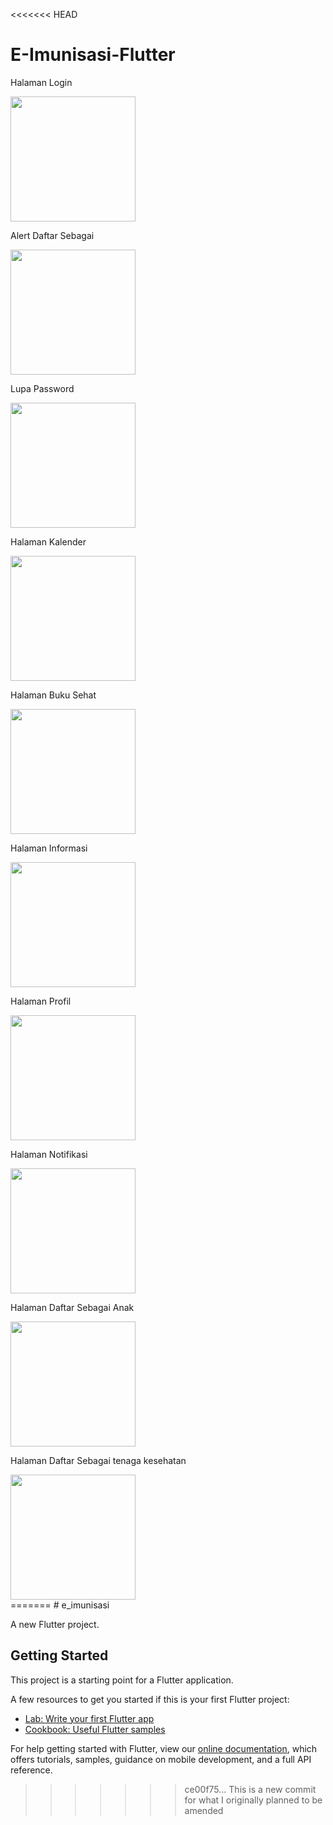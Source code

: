 <<<<<<< HEAD
# E-Imunisasi-Flutter
<div class=row>
  <p>Halaman Login</p>
<img src="https://github.com/rfaturriza/E-Imunisasi-Flutter/blob/master/e_ss/1_%20(1).jpeg?raw=true" width=200px>
<p>Alert Daftar Sebagai</p>
<img src="https://github.com/rfaturriza/E-Imunisasi-Flutter/blob/master/e_ss/1_%20(2).jpeg?raw=true" width=200px>
  <p>Lupa Password</p>
<img src="https://github.com/rfaturriza/E-Imunisasi-Flutter/blob/master/e_ss/1_%20(3).jpeg?raw=true" width=200px>
  <p>Halaman Kalender</p>
<img src="https://github.com/rfaturriza/E-Imunisasi-Flutter/blob/master/e_ss/1_%20(4).jpeg?raw=true" width=200px>
   <p>Halaman Buku Sehat</p>
<img src="https://github.com/rfaturriza/E-Imunisasi-Flutter/blob/master/e_ss/1_%20(5).jpeg?raw=true" width=200px>
   <p>Halaman Informasi</p>
  <img src="https://github.com/rfaturriza/E-Imunisasi-Flutter/blob/master/e_ss/1_%20(6).jpeg?raw=true" width=200px>
   <p>Halaman Profil</p>
  <img src="https://github.com/rfaturriza/E-Imunisasi-Flutter/blob/master/e_ss/1_%20(7).jpeg?raw=true" width=200px>
   <p>Halaman Notifikasi</p>
  <img src="https://github.com/rfaturriza/E-Imunisasi-Flutter/blob/master/e_ss/1_%20(8).jpeg?raw=true" width=200px>
  <p>Halaman Daftar Sebagai Anak</p>
  <img src="https://github.com/rfaturriza/E-Imunisasi-Flutter/blob/master/e_ss/1_%20(9).jpeg?raw=true" width=200px>
  <p>Halaman Daftar Sebagai tenaga kesehatan</p>
  <img src="https://github.com/rfaturriza/E-Imunisasi-Flutter/blob/master/e_ss/1_%20(10).jpeg?raw=true" width=200px>
  </div>
=======
# e_imunisasi

A new Flutter project.

## Getting Started

This project is a starting point for a Flutter application.

A few resources to get you started if this is your first Flutter project:

- [Lab: Write your first Flutter app](https://flutter.dev/docs/get-started/codelab)
- [Cookbook: Useful Flutter samples](https://flutter.dev/docs/cookbook)

For help getting started with Flutter, view our
[online documentation](https://flutter.dev/docs), which offers tutorials,
samples, guidance on mobile development, and a full API reference.
>>>>>>> ce00f75... This is a new commit for what I originally planned to be amended
